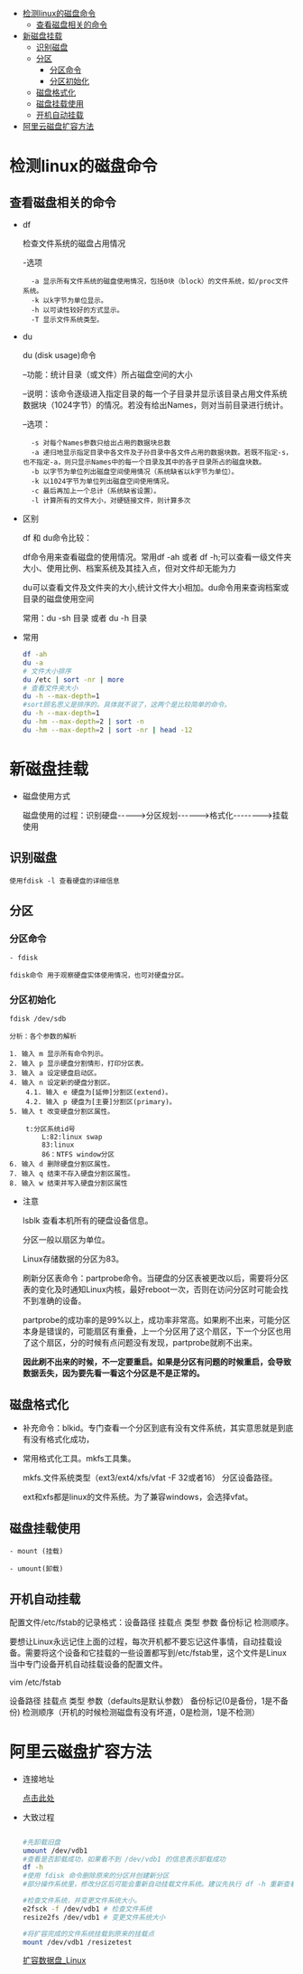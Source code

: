 - [检测linux的磁盘命令](#检测linux的磁盘命令)
    - [查看磁盘相关的命令](#查看磁盘相关的命令)
- [新磁盘挂载](#新磁盘挂载)
    - [识别磁盘](#识别磁盘)
    - [分区](#分区)
        - [分区命令](#分区命令)
        - [分区初始化](#分区初始化)
    - [磁盘格式化](#磁盘格式化)
    - [磁盘挂载使用](#磁盘挂载使用)
    - [开机自动挂载](#开机自动挂载)
- [阿里云磁盘扩容方法](#阿里云磁盘扩容方法)

# 检测linux的磁盘命令

## 查看磁盘相关的命令
- df

    检查文件系统的磁盘占用情况

    -选项

        -a 显示所有文件系统的磁盘使用情况，包括0块（block）的文件系统，如/proc文件系统。
        -k 以k字节为单位显示。
        -h 以可读性较好的方式显示。
        -T 显示文件系统类型。
- du

    du (disk usage)命令

    –功能：统计目录（或文件）所占磁盘空间的大小

    –说明：该命令逐级进入指定目录的每一个子目录并显示该目录占用文件系统数据块（1024字节）的情况。若没有给出Names，则对当前目录进行统计。

    –选项：

        -s 对每个Names参数只给出占用的数据块总数
        -a 递归地显示指定目录中各文件及子孙目录中各文件占用的数据块数。若既不指定-s，也不指定-a，则只显示Names中的每一个目录及其中的各子目录所占的磁盘块数。
        -b 以字节为单位列出磁盘空间使用情况（系统缺省以k字节为单位）。
        -k 以1024字节为单位列出磁盘空间使用情况。
        -c 最后再加上一个总计（系统缺省设置）。
        -l 计算所有的文件大小，对硬链接文件，则计算多次


- 区别

    df 和 du命令比较：

    df命令用来查看磁盘的使用情况。常用df -ah   或者  df -h;可以查看一级文件夹大小、使用比例、档案系统及其挂入点，但对文件却无能为力

    du可以查看文件及文件夹的大小,统计文件大小相加。du命令用来查询档案或目录的磁盘使用空间
        
    常用：du -sh 目录    或者   du -h 目录

- 常用

    ```sh
    df -ah
    du -a
    # 文件大小排序
    du /etc | sort -nr | more 
    # 查看文件夹大小
    du -h --max-depth=1 
    #sort顾名思义是排序的。具体就不说了，这两个是比较简单的命令。
    du -h --max-depth=1
    du -hm --max-depth=2 | sort -n
    du -hm --max-depth=2 | sort -nr | head -12
    ```

# 新磁盘挂载

- 磁盘使用方式

    磁盘使用的过程：识别硬盘----->分区规划------>格式化-------->挂载使用
## 识别磁盘

    使用fdisk -l 查看硬盘的详细信息

## 分区

### 分区命令
    - fdisk

    fdisk命令 用于观察硬盘实体使用情况，也可对硬盘分区。

### 分区初始化

    fdisk /dev/sdb
    
    分析：各个参数的解析

    1. 输入 m 显示所有命令列示。
    2. 输入 p 显示硬盘分割情形，打印分区表。
    3. 输入 a 设定硬盘启动区。
    4. 输入 n 设定新的硬盘分割区。
        4.1. 输入 e 硬盘为[延伸]分割区(extend)。
        4.2. 输入 p 硬盘为[主要]分割区(primary)。
    5. 输入 t 改变硬盘分割区属性。　　　　　　　　　　
        
        t:分区系统id号
            L:82:linux swap
            83:linux
            86：NTFS window分区
    6. 输入 d 删除硬盘分割区属性。
    7. 输入 q 结束不存入硬盘分割区属性。
    8. 输入 w 结束并写入硬盘分割区属性


- 注意

    lsblk 查看本机所有的硬盘设备信息。

    分区一般以扇区为单位。

    Linux存储数据的分区为83。

    刷新分区表命令：partprobe命令。当硬盘的分区表被更改以后，需要将分区表的变化及时通知Linux内核，最好reboot一次，否则在访问分区时可能会找不到准确的设备。

    partprobe的成功率的是99%以上，成功率非常高。如果刷不出来，可能分区本身是错误的，可能扇区有重叠，上一个分区用了这个扇区，下一个分区也用了这个扇区，分的时候有点问题没有发现，partprobe就刷不出来。

    **因此刷不出来的时候，不一定要重启。如果是分区有问题的时候重启，会导致数据丢失，因为要先看一看这个分区是不是正常的。**

## 磁盘格式化

- 补充命令：blkid。专门查看一个分区到底有没有文件系统，其实意思就是到底有没有格式化成功，



- 常用格式化工具。mkfs工具集。


    mkfs.文件系统类型（ext3/ext4/xfs/vfat -F 32或者16） 分区设备路径。

    ext和xfs都是linux的文件系统。为了兼容windows，会选择vfat。


## 磁盘挂载使用

    - mount (挂载)

    - umount(卸载)


## 开机自动挂载

配置文件/etc/fstab的记录格式：设备路径 挂载点 类型 参数 备份标记 检测顺序。

要想让Linux永远记住上面的过程，每次开机都不要忘记这件事情，自动挂载设备。需要将这个设备和它挂载的一些设置都写到/etc/fstab里，这个文件是Linux当中专门设备开机自动挂载设备的配置文件。

vim /etc/fstab 

设备路径 挂载点 类型 参数（defaults是默认参数） 备份标记(0是备份，1是不备份) 检测顺序（开机的时候检测磁盘有没有坏道，0是检测，1是不检测）


# 阿里云磁盘扩容方法

- 连接地址

    [点击此处](https://bbs.aliyun.com/read/239398.html)


- 大致过程

    
    ```sh

    #先卸载旧盘
    umount /dev/vdb1
    #查看是否卸载成功，如果看不到 /dev/vdb1 的信息表示卸载成功 
    df -h 
    #使用 fdisk 命令删除原来的分区并创建新分区
    #部分操作系统里，修改分区后可能会重新自动挂载文件系统。建议先执行 df -h 重新查看文件系统空间和使用情况。如果文件系统重新被挂载，执行 umount [文件系统名称] 再次卸载文件系统。
    
    #检查文件系统，并变更文件系统大小。
    e2fsck -f /dev/vdb1 # 检查文件系统
    resize2fs /dev/vdb1 # 变更文件系统大小

    #将扩容完成的文件系统挂载到原来的挂载点
    mount /dev/vdb1 /resizetest
    ```
    [扩容数据盘_Linux](https://help.aliyun.com/document_detail/25452.html)

